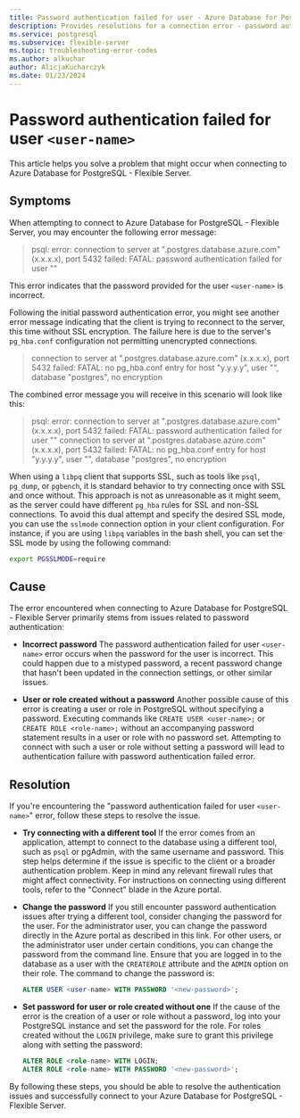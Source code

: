 ```yaml
---
title: Password authentication failed for user - Azure Database for PostgreSQL - Flexible Server
description: Provides resolutions for a connection error - password authentication failed for user `<user-name>`.
ms.service: postgresql
ms.subservice: flexible-server
ms.topic: troubleshooting-error-codes
ms.author: alkuchar
author: AlicjaKucharczyk
ms.date: 01/23/2024
---
```


# Password authentication failed for user `<user-name>`
This article helps you solve a problem that might occur when connecting to Azure Database for PostgreSQL - Flexible Server.


## Symptoms
When attempting to connect to Azure Database for PostgreSQL - Flexible Server, you may encounter the following error message:

> psql: error: connection to server at "<server-name>.postgres.database.azure.com" (x.x.x.x), port 5432 failed: FATAL:  password authentication failed for user "<user-name>"

This error indicates that the password provided for the user `<user-name>` is incorrect.

Following the initial password authentication error, you might see another error message indicating that the client is trying to reconnect to the server, this time without SSL encryption. The failure here is due to the server's `pg_hba.conf` configuration not permitting unencrypted connections.


> connection to server at "<server-name>.postgres.database.azure.com" (x.x.x.x), port 5432 failed: FATAL:  no pg_hba.conf entry for host "y.y.y.y", user "<user-name>", database "postgres", no encryption


The combined error message you will receive in this scenario will look like this:


> psql: error: connection to server at "<server-name>.postgres.database.azure.com" (x.x.x.x), port 5432 failed: FATAL:  password authentication failed for user "<user-name>"
connection to server at "<server-name>.postgres.database.azure.com" (x.x.x.x), port 5432 failed: FATAL:  no pg_hba.conf entry for host "y.y.y.y", user "<user-name>", database "postgres", no encryption


When using a `libpq` client that supports SSL, such as tools like `psql`, `pg_dump`, or `pgbench`, it is standard behavior to try connecting once with SSL and once without. This approach is not as unreasonable as it might seem, as the server could have different `pg_hba` rules for SSL and non-SSL connections. To avoid this dual attempt and specify the desired SSL mode, you can use the `sslmode` connection option in your client configuration. For instance, if you are using `libpq` variables in the bash shell, you can set the SSL mode by using the following command:

```bash
export PGSSLMODE=require
```


## Cause
The error encountered when connecting to Azure Database for PostgreSQL - Flexible Server primarily stems from issues related to password authentication:

* **Incorrect password**
The password authentication failed for user `<user-name>` error occurs when the password for the user is incorrect. This could happen due to a mistyped password, a recent password change that hasn't been updated in the connection settings, or other similar issues.

* **User or role created without a password**
Another possible cause of this error is creating a user or role in PostgreSQL without specifying a password. Executing commands like `CREATE USER <user-name>;` or `CREATE ROLE <role-name>;` without an accompanying password statement results in a user or role with no password set. Attempting to connect with such a user or role without setting a password will lead to authentication failure with password authentication failed error.

## Resolution
If you're encountering the "password authentication failed for user `<user-name>`" error, follow these steps to resolve the issue.

* **Try connecting with a different tool**
If the error comes from an application, attempt to connect to the database using a different tool, such as `psql` or pgAdmin, with the same username and password. This step helps determine if the issue is specific to the client or a broader authentication problem. Keep in mind any relevant firewall rules that might affect connectivity. For instructions on connecting using different tools, refer to the "Connect" blade in the Azure portal.

* **Change the password**
If you still encounter password authentication issues after trying a different tool, consider changing the password for the user. For the administrator user, you can change the password directly in the Azure portal as described in this link. For other users, or the administrator user under certain conditions, you can change the password from the command line. Ensure that you are logged in to the database as a user with the `CREATEROLE` attribute and the `ADMIN` option on their role. The command to change the password is:

  ```sql
  ALTER USER <user-name> WITH PASSWORD '<new-password>';
  ```

* **Set password for user or role created without one**
If the cause of the error is the creation of a user or role without a password, log into your PostgreSQL instance and set the password for the role. For roles created without the `LOGIN` privilege, make sure to grant this privilege along with setting the password:

  ```sql
  ALTER ROLE <role-name> WITH LOGIN;
  ALTER ROLE <role-name> WITH PASSWORD '<new-password>';
  ```

By following these steps, you should be able to resolve the authentication issues and successfully connect to your Azure Database for PostgreSQL - Flexible Server.







